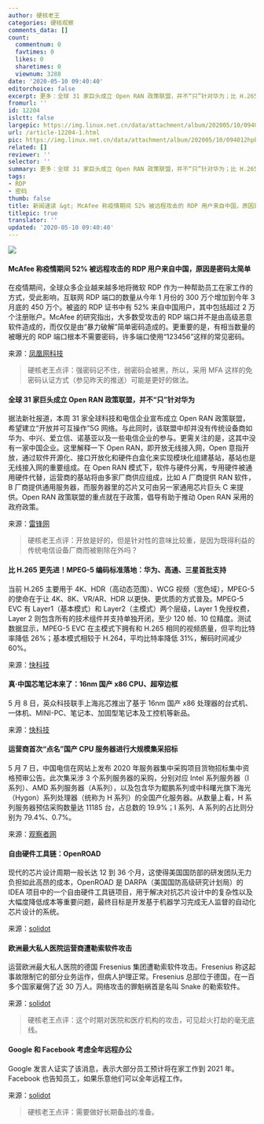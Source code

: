 ```yaml
---
author: 硬核老王
categories: 硬核观察
comments_data: []
count:
  commentnum: 0
  favtimes: 0
  likes: 0
  sharetimes: 0
  viewnum: 3288
date: '2020-05-10 09:40:40'
editorchoice: false
excerpt: 更多：全球 31 家巨头成立 Open RAN 政策联盟，并不“只”针对华为；比 H.265 更先进！MPEG-5 编码标准落地：华为、高通、三星首批支持
fromurl: ''
id: 12204
islctt: false
largepic: https://img.linux.net.cn/data/attachment/album/202005/10/094012hpbhzdebd8kzeex5.jpg
url: /article-12204-1.html
pic: https://img.linux.net.cn/data/attachment/album/202005/10/094012hpbhzdebd8kzeex5.jpg.thumb.jpg
related: []
reviewer: ''
selector: ''
summary: 更多：全球 31 家巨头成立 Open RAN 政策联盟，并不“只”针对华为；比 H.265 更先进！MPEG-5 编码标准落地：华为、高通、三星首批支持
tags:
- RDP
- 密码
thumb: false
title: 新闻速读 &gt; McAfee 称疫情期间 52% 被远程攻击的 RDP 用户来自中国，原因是密码太简单
titlepic: true
translator: ''
updated: '2020-05-10 09:40:40'
---
```


![](/data/attachment/album/202005/10/094012hpbhzdebd8kzeex5.jpg)


#### McAfee 称疫情期间 52% 被远程攻击的 RDP 用户来自中国，原因是密码太简单


在疫情期间，全球众多企业越来越多地将微软 RDP 作为一种帮助员工在家工作的方式，受此影响，互联网 RDP 端口的数量从今年 1 月份的 300 万个增加到今年 3 月底的 450 万个。被盗的 RDP 证书中有 52% 来自中国用户，其中包括超过 2 万个注册账户。McAfee 的研究指出，大多数受攻击的 RDP 端口并不是由高级恶意软件造成的，而仅仅是由“暴力破解”简单密码造成的。更重要的是，有相当数量的被曝光的 RDP 端口根本不需要密码，许多端口使用“123456”这样的常见密码。


来源：[凤凰网科技](https://www.cnbeta.com/articles/tech/976795.htm)



> 
> 硬核老王点评：强密码记不住，弱密码会被黑，所以，采用 MFA 这样的免密码认证方式（参见昨天的推送）可能是更好的做法。
> 
> 
> 


#### 全球 31 家巨头成立 Open RAN 政策联盟，并不“只”针对华为


据法新社报道，本周 31 家全球科技和电信企业宣布成立 Open RAN 政策联盟，希望建立“开放并可互操作”5G 网络。与此同时，该联盟中却并没有传统设备商如华为、中兴、爱立信、诺基亚以及一些电信企业的参与。更需关注的是，这其中没有一家中国企业。这里解释一下 Open RAN，即开放无线接入网，Open 意指开放，通过软件开源化、接口开放化和硬件白盒化来实现模块化组建基站，基站也是无线接入网的重要组成。在 Open RAN 模式下，软件与硬件分离，专用硬件被通用硬件代替，运营商的基站将由多家厂商供应组成，比如 A 厂商提供 RAN 软件，B 厂商提供通用服务器，而服务器里的芯片又可由另一家通用芯片巨头 C 来提供。Open RAN 政策联盟的重点就在于政策，倡导有助于推动 Open RAN 采用的政府政策。


来源：[雷锋网](https://www.cnbeta.com/articles/tech/976883.htm)



> 
> 硬核老王点评：开放是好的，但是针对性的意味比较重，是因为既得利益的传统电信设备厂商而被剔除在外吗？
> 
> 
> 


#### 比 H.265 更先进！MPEG-5 编码标准落地：华为、高通、三星首批支持


当前 H.265 主要用于 4K、HDR（高动态范围）、WCG 视频（宽色域），MPEG-5 的使命在于让 4K、8K、VR/AR、HDR 以更快、更优质的方式普及。MPEG-5 EVC 有 Layer1（基本模式）和 Layer2（主模式）两个层级，Layer 1 免授权费，Layer 2 则包含所有的技术组件并支持单独开闭，至少 120 帧、10 位精度。测试数据显示，MPEG-5 EVC 在主模式下拥有和 H.265 相同的视频质量，但平均比特率降低 26%；基本模式相较于 H.264，平均比特率降低 31%，解码时间减少 60%。


来源：[快科技](https://news.mydrivers.com/1/687/687984.htm?tdsourcetag=s_pctim_aiomsg)


#### 真·中国芯笔记本来了：16nm 国产 x86 CPU、超窄边框


5 月 8 日，英众科技联手上海兆芯推出了基于 16nm 国产 x86 处理器的台式机、一体机、MINI-PC、笔记本、加固型笔记本及工控机等新品。


来源：[快科技](https://www.cnbeta.com/articles/tech/976993.htm)


#### 运营商首次“点名”国产 CPU 服务器进行大规模集采招标


5 月 7 日，中国电信在网站上发布 2020 年服务器集中采购项目货物招标集中资格预审公告。此次集采涉 3 个系列服务器的采购，分别对应 Intel 系列服务器（I系列）、AMD 系列服务器（A系列），以及包含华为鲲鹏系列或中科曙光旗下海光（Hygon）系列处理器（统称为 H 系列）的全国产化服务器。从数量上看，H 系列服务器预估采购数量达 11185 台，占总数的 19.9%；I 系列、A 系列的占比则分别为 79.4%、0.7%。


来源：[观察者网](https://www.cnbeta.com/articles/tech/976935.htm)


#### 自由硬件工具链：OpenROAD


现代的芯片设计周期一般长达 12 到 36 个月，这使得美国国防部的研发团队无力负担如此高昂的成本，OpenROAD 是 DARPA（美国国防高级研究计划局）的 IDEA 项目中的一个自由硬件工具链项目，用于解决对抗芯片设计中的复杂性以及大幅度降低成本等重要问题，最终目标是开发基于机器学习完成无人监督的自动化芯片设计的系统。


来源：[solidot](https://www.solidot.org/story?sid=64303)


#### 欧洲最大私人医院运营商遭勒索软件攻击


运营欧洲最大私人医院的德国 Fresenius 集团遭勒索软件攻击。Fresenius 称这起事故限制它的部分业务运作，但病人护理正常。Fresenius 总部位于德国，在一百多个国家雇佣了近 30 万人。网络攻击的罪魁祸首是名叫 Snake 的勒索软件。


来源：[solidot](https://www.solidot.org/story?sid=64308)



> 
> 硬核老王点评：这个时期对医院和医疗机构的攻击，可见趁火打劫的毫无底线。
> 
> 
> 


#### Google 和 Facebook 考虑全年远程办公


Google 发言人证实了该消息，表示大部分员工预计将在家工作到 2021 年。Facebook 也告知员工，如果乐意他们可以全年远程工作。


来源：[solidot](https://www.solidot.org/story?sid=64312)



> 
> 硬核老王点评：需要做好长期备战的准备。
> 
> 
>